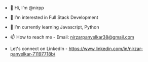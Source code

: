 - 👋 Hi, I’m @nirpp
- 👀 I’m interested in Full Stack Development
- 🌱 I’m currently learning Javascript, Python 

- 📫 How to reach me - Email: nirzarpanvelkar38@gmail.com
- Let's connect on LinkedIn - https://www.linkedin.com/in/nirzar-panvelkar-71197718b/

<!---
nirpp/nirpp is a ✨ special ✨ repository because its `README.md` (this file) appears on your GitHub profile.
You can click the Preview link to take a look at your changes.
--->
